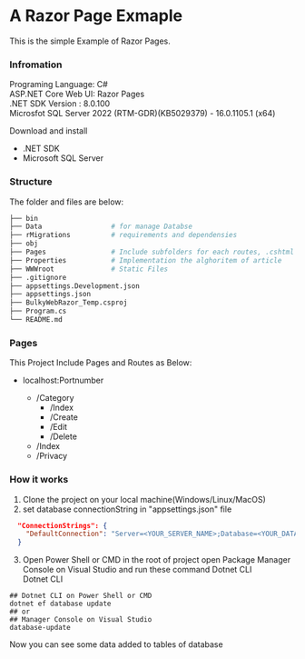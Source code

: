 # A Razor Page Exmaple

This is the simple Example of Razor Pages.

### Infromation

Programing Language: C# <br>
ASP.NET Core Web UI: Razor Pages <br>
.NET SDK Version : 8.0.100 <br>
Microsfot SQL Server 2022 (RTM-GDR)(KB5029379) - 16.0.1105.1 (x64) <br>

Download and install

- .NET SDK
- Microsoft SQL Server

### Structure

The folder and files are below:

```bash
├── bin
├── Data                 # for manage Databse
├── rMigrations          # requirements and dependensies
├── obj
├── Pages                # Include subfolders for each routes, .cshtml and .cshtml.cs filetypes
├── Properties           # Implementation the alghoritem of article
├── WWWroot              # Static Files
├── .gitignore
├── appsettings.Development.json
├── appsettings.json
├── BulkyWebRazor_Temp.csproj
├── Program.cs
└── README.md
```

### Pages

This Project Include Pages and Routes as Below: <br>

- localhost:Portnumber

  - /Category
    - /Index
    - /Create
    - /Edit
    - /Delete
  - /Index
  - /Privacy

### How it works

1. Clone the project on your local machine(Windows/Linux/MacOS)
2. set database connectionString in "appsettings.json" file

```JSON
  "ConnectionStrings": {
    "DefaultConnection": "Server=<YOUR_SERVER_NAME>;Database=<YOUR_DATABASE_NAME>;Trusted_Connection=True;TrustServerCertificate=True"
  }
```

3. Open Power Shell or CMD in the root of project open Package Manager Console on Visual Studio and run these command Dotnet CLI <br>
   Dotnet CLI

```
## Dotnet CLI on Power Shell or CMD
dotnet ef database update
## or
## Manager Console on Visual Studio
database-update
```

Now you can see some data added to tables of database

